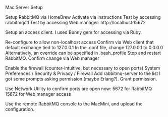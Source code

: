 Mac Server Setup

  Setup RabbitMQ via HomeBrew
    Activate via instructions
    Test by accessing rabbitmqctl
    Test by accessing Web manager: http://localhost:15672

  Setup an access client. I used Bunny gem for accessing via Ruby.

  Re-configure to allow non-localhost access
    Confirm via Web client that default exchange tied to 127.0.0.1
    In the .conf file, change 127.0.0.1 to 0.0.0.0
    Alternatively, an override can be specified in .bash_profile
    Stop and restart RabbitMQ. Confirm change via Web manager

  Enable the firewall (counter-intuitive, but necessary to open ports)
    System Preferences / Security & Privacy / Firewall
    Add rabbitmq-server to the list
    I got some prompts asking permission (maybe Erlang?). Grant permission.

  Use Network Utility to confirm ports are open now:
    5672 for RabbitMQ
    15672 for Web manager access

  Use the remote RabbitMQ console to the MacMini, and upload the configuration.
